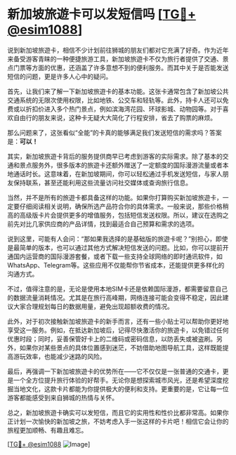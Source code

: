 # 新加坡旅遊卡可以发短信吗 [[TG💪+ @esim1088](https://t.me/s/esim1088)]

说到新加坡旅遊卡，相信不少计划前往狮城的朋友们都对它充满了好奇。作为近年来备受游客青睐的一种便捷旅游工具，新加坡旅遊卡不仅为旅行者提供了交通、景点门票等方面的优惠，还涵盖了许多意想不到的便利服务。而其中关于是否能发送短信的问题，更是许多人心中的疑问。

首先，让我们来了解一下新加坡旅遊卡的基本功能。这张卡通常包含了新加坡公共交通系统的无限次使用权限，比如地铁、公交车和轻轨等。此外，持卡人还可以免费或以折扣价进入多个热门景点，例如滨海湾花园、环球影城、动物园等。对于喜欢自由行的朋友来说，这种卡无疑大大简化了行程安排，省去了购票的麻烦。

那么问题来了，这张看似“全能”的卡真的能够满足我们发送短信的需求吗？答案是：**可以！**

其实，新加坡旅遊卡背后的服务提供商早已考虑到游客的实际需求。除了基本的交通和景点服务外，很多版本的旅遊卡还额外赠送了一定额度的国际漫游流量或者本地通话时长。这意味着，在新加坡期间，你可以轻松通过手机发送短信，与家人朋友保持联系，甚至还能利用这些流量访问社交媒体或查询旅行信息。

当然，并不是所有的旅遊卡都具备这样的功能。如果你打算购买新加坡旅遊卡，一定要仔细阅读相关说明，确保所选产品符合你的具体需求。一般来说，那些价格稍高的高级版卡片会提供更多的增值服务，包括短信发送权限。所以，建议在选购之前先对比几家供应商的产品详情，找到最适合自己预算和需求的选项。

说到这里，可能有人会问：“那如果我选择的是基础版的旅遊卡呢？”别担心，即使是最简单的版本，也可以通过其他方式解决短信发送的问题。比如，你可以提前开通国内运营商的国际漫游套餐，或者下载一些支持全球网络的即时通讯软件，如WhatsApp、Telegram等。这些应用不仅能帮你节省成本，还能提供更多样化的沟通方式。

不过，值得注意的是，无论是使用本地SIM卡还是依赖国际漫游，都需要留意自己的数据流量消耗情况。尤其是在旅行高峰期，网络连接可能会变得不稳定，因此建议大家合理规划每日的数据用量，避免出现超额收费的情况。

此外，对于初次接触新加坡旅遊卡的新手而言，还有一些小贴士可以帮助你更好地享受这一服务。例如，在抵达新加坡后，记得尽快激活你的旅遊卡，以免错过任何优惠时段；同时，妥善保管好卡上的二维码或密码信息，以防丢失或被盗刷。另外，如果你对某些景点的具体位置感到迷茫，不妨借助地图导航工具，这样既能提高游玩效率，也能减少迷路的风险。

最后，再强调一下新加坡旅遊卡的优势所在——它不仅仅是一张普通的交通卡，更是一个全方位提升旅行体验的好帮手。无论你是想探索城市风光，还是希望深度挖掘当地文化，这款卡片都能为你提供极大的便利和支持。更重要的是，它让每一位游客都能感受到来自狮城的热情与关怀。

总之，新加坡旅遊卡确实可以发短信，而且它的实用性和性价比都非常高。如果你正计划一次愉快的新加坡之旅，不妨考虑入手一张这样的卡片吧！相信它会让你的旅程更加顺畅、有趣且难忘。

[[TG💪+ @esim1088](https://t.me/s/esim1088) ![Image](https://i.postimg.cc/4NQfJmqS/Snipaste-2025-05-13-00-14-12.png)]
